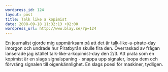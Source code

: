 ```yaml
--- 
wordpress_id: 124 
layout: post
title: Talk like a kopimist 
date: 2008-09-18 11:32:13 +02:00 
wordpress_url: http://www.blay.se/?p=124 
---
```


En journalist gjorde mig uppmärksam på att det är talk-like-a-pirate-day imorgon och undrade hur Piratbyrån skulle fira den. Överraskad av frågan lanserade jag istället talk-like-a-kopimist-day den 2/3. Att prata som en kopimist är en slags signalspaning - snappa upp signaler, loopa dem och förvräng signalen till oigenkännlighet. En slags poesi för maskiner, tydligen. 